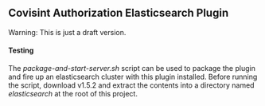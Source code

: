 ## Covisint Authorization Elasticsearch Plugin
Warning: This is just a draft version.

#### Testing
The _package-and-start-server.sh_ script can be used to package the plugin and fire up an 
elasticsearch cluster with this plugin installed. Before running the script, download v1.5.2 and 
extract the contents into a directory named _elasticsearch_ at the root of this project. 
